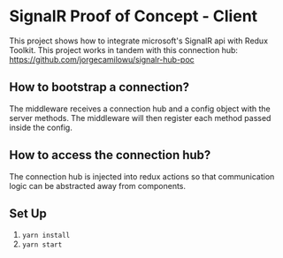 # SignalR Proof of Concept - Client

This project shows how to integrate microsoft's SignalR api with Redux Toolkit. This project works in tandem with this connection hub: https://github.com/jorgecamilowu/signalr-hub-poc

## How to bootstrap a connection?

The middleware receives a connection hub and a config object with the server methods.
The middleware will then register each method passed inside the config.

## How to access the connection hub?

The connection hub is injected into redux actions so that communication logic can be abstracted away from components.

## Set Up

1. `yarn install`
2. `yarn start`
